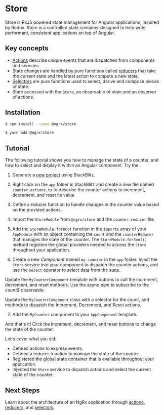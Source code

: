# Store

Store is RxJS powered state management for Angular applications, inspired by Redux. Store is a controlled state container designed to help write performant, consistent applications on top of Angular.

## Key concepts

- [Actions](guide/store/actions) describe unique events that are dispatched from components and services.
- State changes are handled by pure functions called [reducers](guide/store/reducers) that take the current state and the latest action to compute a new state.
- [Selectors](guide/store/selectors) are pure functions used to select, derive and compose pieces of state.
- State accessed with the `Store`, an observable of state and an observer of actions.

## Installation

```sh
$ npm install --save @ngrx/store
```

```sh
$ yarn add @ngrx/store
```

## Tutorial

The following tutorial shows you how to manage the state of a counter, and how to select and display it within an Angular component. Try the <live-example name="store" noDownload></live-example>.

1.  Generate a <a href="https://stackblitz.com/fork/ngrx-start" target="_blank">new project</a> using StackBlitz.

2.  Right click on the `app` folder in StackBlitz and create a new file named `counter.actions.ts` to describe the counter actions to increment, decrement, and reset its value.

<code-example header="src/app/counter.actions.ts" path="store/src/app/counter.actions.ts">
</code-example>

3.  Define a reducer function to handle changes in the counter value based on the provided actions.

<code-example header="src/app/counter.reducer.ts" path="store/src/app/counter.reducer.ts">
</code-example>

4.  Import the `StoreModule` from `@ngrx/store` and the `counter.reducer` file.

<code-example header="src/app/app.module.ts (imports)" path="store/src/app/app.module.ts" region="imports">
</code-example>

5.  Add the `StoreModule.forRoot` function in the `imports` array of your `AppModule` with an object containing the `count` and the `counterReducer` that manages the state of the counter. The `StoreModule.forRoot()` method registers the global providers needed to access the `Store` throughout your application.

<code-example header="src/app/app.module.ts (StoreModule)" path="store/src/app/app.module.1.ts">
</code-example>

6.  Create a new _Component_ named `my-counter` in the `app` folder. Inject the `Store` service into your component to dispatch the counter actions, and use the `select` operator to _select_ data from the state.

Update the `MyCounterComponent` template with buttons to call the increment, decrement, and reset methods. Use the async pipe to subscribe to the _count$_ observable.

<code-example header="src/app/my-counter/my-counter.component.html" path="store/src/app/my-counter/my-counter.component.html">
</code-example>

Update the `MyCounterComponent` class with a selector for the _count_, and methods to dispatch the Increment, Decrement, and Reset actions.

<code-example header="src/app/my-counter/my-counter.component.ts" path="store/src/app/my-counter/my-counter.component.ts">
</code-example>

7.  Add the `MyCounter` component to your `AppComponent` template.

<code-example header="src/app/app.component.html" path="store/src/app/app.component.html" region="counter">
</code-example>

And that's it! Click the increment, decrement, and reset buttons to change the state of the counter.

Let's cover what you did:

- Defined actions to express events.
- Defined a reducer function to manage the state of the counter.
- Registered the global state container that is available throughout your application.
- Injected the `Store` service to dispatch actions and select the current state of the counter.

## Next Steps

Learn about the architecture of an NgRx application through [actions](guide/store/actions), [reducers](guide/store/reducers), and [selectors](guide/store/selectors).
